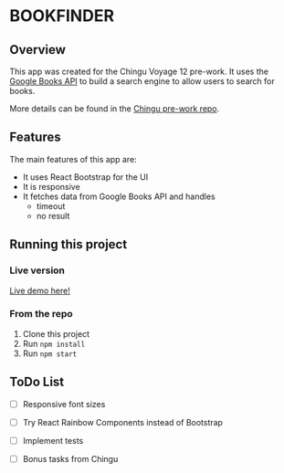 # BOOKFINDER

## Overview

This app was created for the Chingu Voyage 12 pre-work. It uses the [Google Books API](https://developers.google.com/books/) to build a search engine to allow users to search for books.

More details can be found in the [Chingu pre-work repo](https://github.com/chingu-voyages/voyage-prework-tier3-bookfinder).

## Features

The main features of this app are:

* It uses React Bootstrap for the UI
* It is responsive
* It fetches data from Google Books API and handles
  * timeout
  * no result

## Running this project

### Live version

[Live demo here!](https://guigui64.github.io/bookfinder/)

### From the repo

1. Clone this project
2. Run `npm install`
3. Run `npm start`

## ToDo List

- [ ] Responsive font sizes
- [ ] Try React Rainbow Components instead of Bootstrap
- [ ] Implement tests
- [ ] Bonus tasks from Chingu

